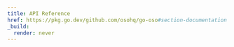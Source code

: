 ```yaml
---
title: API Reference
href: https://pkg.go.dev/github.com/osohq/go-oso#section-documentation
_build:
  render: never
---
```

